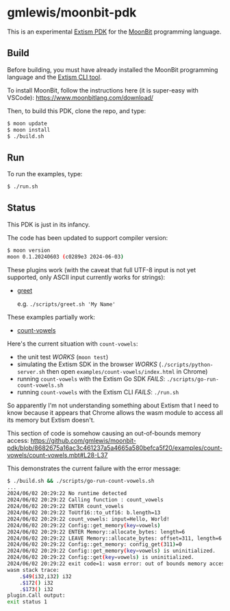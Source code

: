 # gmlewis/moonbit-pdk

This is an experimental [Extism PDK] for the [MoonBit] programming language.

[Extism PDK]: https://extism.org/docs/concepts/pdk
[MoonBit]: https://www.moonbitlang.com/

## Build

Before building, you must have already installed the MoonBit programming language
and the [Extism CLI tool].

To install MoonBit, follow the instructions here (it is super-easy with VSCode):
https://www.moonbitlang.com/download/

Then, to build this PDK, clone the repo, and type:

```bash
$ moon update
$ moon install
$ ./build.sh
```

[Extism CLI tool]: https://extism.org/docs/install/

## Run

To run the examples, type:

```bash
$ ./run.sh
```

## Status

This PDK is just in its infancy.

The code has been updated to support compiler version:

```bash
$ moon version
moon 0.1.20240603 (c0289e3 2024-06-03)
```

These plugins work (with the caveat that full UTF-8 input is not yet supported,
only ASCII input currently works for strings):

* [greet](examples/greet/)

  e.g. `./scripts/greet.sh 'My Name'`

These examples partially work:

* [count-vowels](examples/count-vowels/)

Here's the current situation with `count-vowels`:

* the unit test _WORKS_ (`moon test`)
* simulating the Extism SDK in the browser _WORKS_ (`./scripts/python-server.sh` then open `examples/count-vowels/index.html` in Chrome)
* running `count-vowels` with the Extism Go SDK _FAILS_: `./scripts/go-run-count-vowels.sh`
* running `count-vowels` with the Extism CLI _FAILS_: `./run.sh`

So apparently I'm not understanding something about Extism that I need to know
because it appears that Chrome allows the wasm module to access all its memory
but Extism doesn't.

This section of code is somehow causing an out-of-bounds memory access:
https://github.com/gmlewis/moonbit-pdk/blob/8682675a16ac3c461237a5a4665a580befca5f20/examples/count-vowels/count-vowels.mbt#L28-L37

This demonstrates the current failure with the error message:

```bash
$ ./build.sh && ./scripts/go-run-count-vowels.sh
...
2024/06/02 20:29:22 No runtime detected
2024/06/02 20:29:22 Calling function : count_vowels
2024/06/02 20:29:22 ENTER count_vowels
2024/06/02 20:29:22 ToUtf16::to_utf16: b.length=13
2024/06/02 20:29:22 count_vowels: input=Hello, World!
2024/06/02 20:29:22 Config::get_memory(key=vowels)
2024/06/02 20:29:22 ENTER Memory::allocate_bytes: length=6
2024/06/02 20:29:22 LEAVE Memory::allocate_bytes: offset=311, length=6
2024/06/02 20:29:22 Config::get_memory: config_get(311)=0
2024/06/02 20:29:22 Config::get_memory(key=vowels) is uninitialized.
2024/06/02 20:29:22 Config::get(key=vowels) is uninitialized.
2024/06/02 20:29:22 exit code=1: wasm error: out of bounds memory access
wasm stack trace:
	.$49(i32,i32) i32
	.$172() i32
	.$173() i32
plugin.Call output:
exit status 1
```
